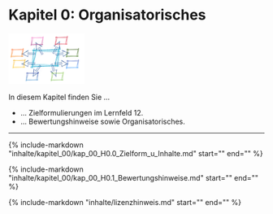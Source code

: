 # Kapitel 0: Organisatorisches

![Kapitelbild](bilder/kap_00_kapitelbild.png)

In diesem Kapitel finden Sie ...

- ... Zielformulierungen im Lernfeld 12.
- ... Bewertungshinweise sowie Organisatorisches.

---

{%
   include-markdown "inhalte/kapitel_00/kap_00_H0.0_Zielform_u_Inhalte.md"
   start="<!--intro-start-->"
   end="<!--intro-ende-->"
%}

{%
   include-markdown "inhalte/kapitel_00/kap_00_H0.1_Bewertungshinweise.md"
   start="<!--intro-start-->"
   end="<!--intro-ende-->"
%}

{%
   include-markdown "inhalte/lizenzhinweis.md"
   start="<!--intro-start-->"
   end="<!--intro-ende-->"
%}